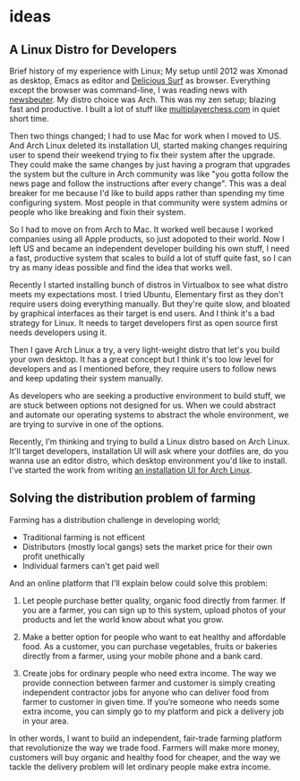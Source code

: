 # ideas

## A Linux Distro for Developers

Brief history of my experience with Linux; My setup until 2012 was Xmonad as desktop, Emacs as editor and [Delicious Surf](http://github.com/azer/delicious-surf) as browser. Everything except the browser was command-line, I was reading news with [newsbeuter](http://newsbeuter). My distro choice was Arch. This was my zen setup; blazing fast and productive. I built a lot of stuff like [multiplayerchess.com](http://multiplayerchess.com) in quiet short time.

Then two things changed; I had to use Mac for work when I moved to US. And Arch Linux deleted its installation UI, started making changes requiring user to spend their weekend trying to fix their system after the upgrade. They could make the same changes by just having a program that upgrades the system but the culture in Arch community was like "you gotta follow the news page and follow the instructions after every change". This was a deal breaker for me because I'd like to build apps rather than spending my time configuring system. Most people in that community were system admins or people who like breaking and fixin their system. 

So I had to move on from Arch to Mac. It worked well because I worked companies using all Apple products, so just adopoted to their world. Now I left US and became an independent developer building his own stuff, I need a fast, productive system that scales to build a lot of stuff quite fast, so I can try as many ideas possible and find the idea that works well.

Recently I started installing bunch of distros in Virtualbox to see what distro meets my expectations most. I tried Ubuntu, Elementary first as they don't require users doing everything manually. But they're quite slow, and bloated by graphical interfaces as their target is end users. And I think it's a bad strategy for Linux. It needs to target developers first as open source first needs developers using it.

Then I gave Arch Linux a try, a very light-weight distro that let's you build your own desktop. It has a great concept but I think it's too low level for developers and as I mentioned before, they require users to follow news and keep updating their system manually.

As developers who are seeking a productive environment to build stuff, we are stuck between options not designed for us. When we could abstract and automate our operating systems to abstract the whole environment, we are trying to survive in one of the options. 

Recently, I'm thinking and trying to build a Linux distro based on Arch Linux. It'll target developers, installation UI will ask where your dotfiles are, do you wanna use an editor distro, which desktop environment you'd like to install. I've started the work from writing [an installation UI for Arch Linux](http://github.com/happy-hacking-linux/installer).

## Solving the distribution problem of farming

Farming has a distribution challenge in developing world;

* Traditional farming is not efficent
* Distributors (mostly local gangs) sets the market price for their own profit unethically
* Individual farmers can't get paid well

And an online platform that I'll explain below could solve this problem:

1) Let people purchase better quality, organic food directly from farmer. If you are a farmer, you can sign up to this system, upload photos of your products and let the world know about what you grow.

2) Make a better option for people who want to eat healthy and affordable food. As a customer, you can purchase vegetables, fruits or bakeries directly from a farmer, using your mobile phone and a bank card.

3) Create jobs for ordinary people who need extra income. The way we provide connection between farmer and customer is simply creating independent contractor jobs for anyone who can deliver food from farmer to customer in given time. If you’re someone who needs some extra income, you can simply go to my platform and pick a delivery job in your area.

In other words, I want to build an independent, fair-trade farming platform that revolutionize the way we trade food. Farmers will make more money, customers will buy organic and healthy food for cheaper, and the way we tackle the delivery problem will let ordinary people make extra income.
